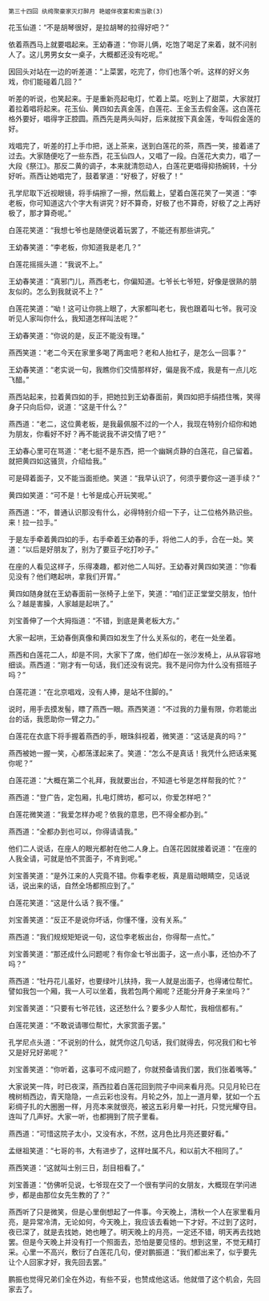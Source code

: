    第三十四回 纨绔聚豪家灭灯醉月 艳姬伴夜宴和索当歌(3) 

   花玉仙道：“不是胡琴很好，是拉胡琴的拉得好吧？”

   依着燕西马上就要唱起来。王幼春道：“你哥儿俩，吃饱了喝足了来着，就不问别人了。这儿男男女女一桌子，大概都还没有吃呢。”

   因回头对站在一边的听差道：“上菜罢，吃完了，你们也落个听。这样的好义务戏，你们能碰着几回？”

   听差的听说，也笑起来。于是重新亮起电灯，忙着上菜。吃到上了甜菜，大家就打着拉着唱将起来。花玉仙、黄四如去真金莲，白莲花、王金玉去假金莲。这白莲花格外要好，唱得字正腔圆。燕西先是两头叫好，后来就按下真金莲，专叫假金莲的好。

   戏唱完了，听差的打上手巾把，送上茶来，送到白莲花的茶，燕西一笑，接着递了过去。大家随便吃了一些东西，花玉仙四人，又唱了一段。白莲花大卖力，唱了一大段《祭江》。那反二黄的调子，本来就清怨动人，白莲花更唱得抑扬婉转，十分好听。燕西让她唱完了，鼓着掌道：“好极了，好极了！”

   孔学尼取下近视眼镜，将手绢擦了一擦，然后戴上，望着白莲花笑了一笑道：“李老板，你可知道这六个字大有讲究？好不算奇，好极了也不算奇，好极了之上再好极了，那才算奇呢。”

   白莲花笑道：“我想七爷也是随便说着玩罢了，不能还有那些讲究。”

   王幼春笑道：“李老板，你知道我是老几？”

   白莲花摇摇头道：“我说不上。”

   王幼春笑道：“真邪门儿，燕西老七，你偏知道。七爷长七爷短，好像是很熟的朋友似的。怎么到我就说不上？”

   白莲花笑道：“呦！这可让你挑上眼了，大家都叫老七，我也跟着叫七爷。我可没听见人家叫你什么，我知道怎样叫法呢？”

   王幼春笑道：“你说的是，反正不能没有理。”

   燕西笑道：“老二今天在家里多喝了两盅吧？老和人抬杠子，是怎么一回事？”

   王幼春笑道：“老实说一句，我瞧你们交情那样好，偏是我不成，我是有一点儿吃飞醋。”

   燕西站起来，拉着黄四如的手，把她拉到王幼春面前，黄四如把手绢捂住嘴，笑得身子只向后仰，说道：“这是干什么？”

   燕西道：“老二，这位黄老板，是我最佩服不过的一个人，我现在特别介绍你和她为朋友，你看好不好？再不能说我不讲交情了吧？”

   王幼春心里可在骂道：“老七挺不是东西，把一个幽娴贞静的白莲花，自己留着。就把黄四如这骚货，介绍给我。”

   可是碍着面子，又不能当面拒绝。笑道：“我早认识了，何须乎要你这一道手续？”

   黄四如笑道：“可不是！七爷是成心开玩笑呢。”

   燕西道：“不，普通认识那没有什么，必得特别介绍一下子，让二位格外熟识些。来！拉一拉手。”

   于是左手牵着黄四如的手，右手牵着王幼春的手，将他二人的手，合在一处。笑道：“以后是好朋友了，别为了要豆子吃打吵子。”

   在座的人看见这样子，乐得凑趣，都对他二人叫好。王幼春对黄四如笑道：“你看见没有？他们瞎起哄，拿我们开胃。”

   黄四如随身就在王幼春面前一张椅子上坐下，笑道：“咱们正正堂堂交朋友，怕什么？越是害臊，人家越是起哄了。”

   刘宝善伸了一个大拇指道：“不错，到底是黄老板大方。”

   大家一起哄，王幼春倒真像和黄四如发生了什么关系似的，老在一处坐着。

   燕西和白莲花二人，却是不同，大家下了席，他们却在一张沙发椅上，从从容容地细谈。燕西道：“刚才有一句话，我们还没有说完。我不是问你为什么没有搭班子吗？”

   白莲花道：“在北京唱戏，没有人捧，是站不住脚的。”

   说时，用手去摸发髻，瞟了燕西一眼。燕西笑道：“不过我的力量有限，你若能出台的话，我愿助你一臂之力。”

   白莲花在衣底下将手握着燕西的手，眼珠斜视着，微笑道：“这话是真的吗？”

   燕西被她一握一笑，心都荡漾起来了。笑道：“怎么不是真话！我凭什么把话来冤你呢？”

   白莲花道：“大概在第二个礼拜，我就要出台，不知道七爷是怎样帮我的忙？”

   燕西道：“登广告，定包厢，扎电灯牌坊，都可以，你爱怎样吧？”

   白莲花微笑道：“我爱怎样办呢？依我的意思，巴不得全都办到。”

   燕西道：“全都办到也可以，你得请请我。”

   他们二人说话，在座人的眼光都射在他二人身上。白莲花因就接着说道：“在座的人我全请，可就是怕不赏面子，不肯到呢。”

   刘宝善笑道：“是外江来的人究竟不错。你看李老板，真是眉动眼睛空，见话说话，说出来的话，自然全场都照应到了。”

   白莲花笑道：“这是什么话？我不懂。”

   刘宝善笑道：“反正不是说你坏话，你懂不懂，没有关系。”

   燕西道：“我们规规矩矩说一句，这位李老板出台，你得帮一点忙。”

   刘宝善笑道：“那还成什么问题呢？有你金七爷出面子，这一点小事，还怕办不了吗？”

   燕西道：“牡丹花儿虽好，也要绿叶儿扶持，我一人就是出面子，也得诸位帮忙。譬如我包一个厢，我一人可以坐着，我若包两个厢呢？还能分开身子来坐吗？”

   刘宝善笑道：“只要有七爷花钱，这还愁什么？要多少人帮忙，我相信都有。”

   白莲花笑道：“不敢说请哪位帮忙，大家赏面子罢。”

   孔学尼点头道：“不说别的什么，就凭你这几句话，我们就得去，何况我们和七爷又是好兄好弟呢？”

   刘宝善笑道：“你听着，这事可不成问题了，你就预备请我们罢，我们张着嘴等。”

   大家说笑一阵，时已夜深，燕西拉着白莲花回到院子中间来看月亮。只见月轮已在槐树梢西边，青天隐隐，一点云彩也没有。月轮之外，加上一道月晕，犹如一个五彩绸子扎的大圈圈一样，月亮本来就很亮，被这五彩月晕一衬托，只觉光耀夺目。连叫了几声好。大家一听，也都拥到了院子里看。

   燕西道：“可惜这院子太小，又没有水，不然，这月色比月亮还要好看。”

   孟继祖笑道：“七哥的书，大有进步了，这样吐属不凡，和以前大不相同了。”

   燕西笑道：“这就叫士别三日，刮目相看了。”

   刘宝善道：“仿佛听见说，七爷现在交了一个很有学问的女朋友，大概现在学问进步，都是由那位女先生教的了？”

   燕西听了只是微笑，但是心里倒想起了一件事。今天晚上，清秋一个人在家里看月亮，是异常冷清，无论如何，今天晚上，我应该去看她一下才好。不过到了这时，夜已深了，就是去找她，她也睡了。明天晚上的月亮，一定还不错，明天再去找她罢。但是今天晚上并没有打一个照面去，恐怕是要见怪的。想到这里，不觉无精打采。心里一不高兴，敷衍了白莲花几句，便对鹏振道：“我们都出来了，似乎要先让个人回家才好，我先回去罢。”

   鹏振也觉得兄弟们全在外边，有些不妥，也赞成他这话。他就借了这个机会，先回家去了。

